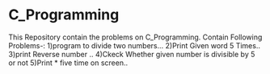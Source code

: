 # C_Programming
This Repository contain the problems on C_Programming.
Contain Following Problems-:
1)program to divide two numbers...
2)Print Given word 5 Times..
3)print Reverse number ..
4)Ckeck Whether given number is divisible by 5 or not
5)Print * five time on screen..
